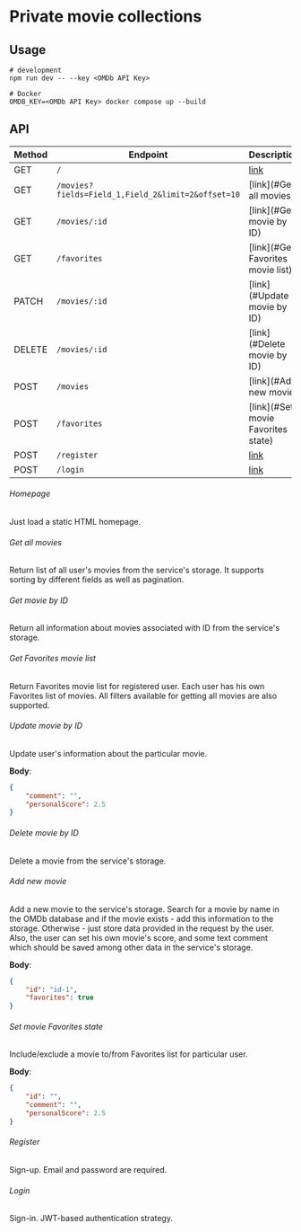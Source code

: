 # Private movie collections

## Usage

```shell
# development
npm run dev -- --key <OMDb API Key>

# Docker
OMDB_KEY=<OMDb API Key> docker compose up --build
```


## API

| Method |                     Endpoint                       |         Description               |
|--------|----------------------------------------------------|-----------------------------------|
| GET    | `/`                                                | [link](#Homepage)                 |
| GET    | `/movies?fields=Field_1,Field_2&limit=2&offset=10` | [link](#Get all movies)           |
| GET    | `/movies/:id`                                      | [link](#Get movie by ID)          |
| GET    | `/favorites`                                       | [link](#Get Favorites movie list) |
| PATCH  | `/movies/:id`                                      | [link](#Update movie by ID)       |
| DELETE | `/movies/:id`                                      | [link](#Delete movie by ID)       |
| POST   | `/movies`                                          | [link](#Add new movie)            |
| POST   | `/favorites`                                       | [link](#Set movie Favorites state)|
| POST   | `/register`                                        | [link](#Register)                 |
| POST   | `/login`                                           | [link](#Login)                    |

###### Homepage

Just load a static HTML homepage.

###### Get all movies

Return list of all user's movies from the service's storage. It supports sorting by different fields as well as pagination.

###### Get movie by ID

Return all information about movies associated with ID from the service's storage.

###### Get Favorites movie list

Return Favorites movie list for registered user. Each user has his own Favorites list of movies.
All filters available for getting all movies are also supported.

###### Update movie by ID

Update user's information about the particular movie.

**Body**:

```json
{
    "comment": "",
    "personalScore": 2.5
}
```

###### Delete movie by ID

Delete a movie from the service's storage.

###### Add new movie

Add a new movie to the service's storage. Search for a movie by name in the OMDb database and if the movie exists - add this information to the storage.
Otherwise - just store data provided in the request by the user. Also, the user can set his own movie's score,
and some text comment which should be saved among other data in the service's storage.

**Body**:

```json
{
    "id": "id-1",
    "favorites": true
}
```

###### Set movie Favorites state

Include/exclude a movie to/from Favorites list for particular user.

**Body**:

```json
{
    "id": "",
    "comment": "",
    "personalScore": 2.5
}
```

###### Register

Sign-up. Email and password are required.

###### Login

Sign-in. JWT-based authentication strategy.
